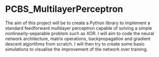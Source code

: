 # PCBS_MultilayerPerceptron

The aim of this project will be to create a Python library to implement a standard feedforward multilayer perceptron capable of solving a simple nonlinearly-separable problem such as XOR. I will aim to code the neural network architecture, matrix operations, backpropagation and gradient descent algorithms from scratch. I will then try to create some basic simulations to visualise the improvement of the network over training. 
